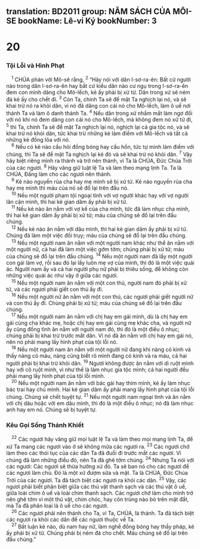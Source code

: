 translation: BD2011
group: NĂM SÁCH CỦA MÔI-SE
bookName: Lê-vi Ký 
bookNumber: 3
-------

<div class="title"><h1>20</h1><h3>Tội Lỗi và Hình Phạt </h3></div>
<span class="verse le_20_1"> <sup>1</sup> CHÚA phán với Mô-sê rằng, </span>
<span class="verse le_20_2"><sup>2</sup> “Hãy nói với dân I-sơ-ra-ên: Bất cứ người nào trong dân I-sơ-ra-ên hay bất cứ kiều dân nào cư ngụ trong I-sơ-ra-ên đem con mình dâng cho Mô-lếch, kẻ ấy phải bị xử tử. Dân trong xứ sẽ ném đá kẻ ấy cho chết đi.</span>
<span class="verse le_20_3"><sup>3</sup> Còn Ta, chính Ta sẽ để mặt Ta nghịch lại nó, và sẽ khai trừ nó ra khỏi dân, vì nó đã dâng con cái nó cho Mô-lếch, làm ô uế nơi thánh Ta và làm ô danh thánh Ta.</span>
<span class="verse le_20_4"><sup>4</sup> Nếu dân trong xứ nhắm mắt làm ngơ đối với nó khi nó đem dâng con cái nó cho Mô-lếch, mà không đem nó xử tử đi,</span>
<span class="verse le_20_5"><sup>5</sup> thì Ta, chính Ta sẽ để mặt Ta nghịch lại nó, nghịch lại cả gia tộc nó, và sẽ khai trừ nó khỏi dân, tức khai trừ những kẻ làm điếm với Mô-lếch và tất cả những kẻ đồng lõa với nó.<br/></span>
<span class="verse le_20_6"> <sup>6</sup> Nếu có kẻ nào cầu hỏi đồng bóng hay cầu hồn, tức tự mình làm điếm với chúng, thì Ta sẽ để mặt Ta nghịch lại kẻ đó và sẽ khai trừ nó khỏi dân.</span>
<span class="verse le_20_7"><sup>7</sup> Vậy hãy biệt riêng mình ra thánh và trở nên thánh, vì Ta là CHÚA, Ðức Chúa Trời của các ngươi.</span>
<span class="verse le_20_8"><sup>8</sup> Hãy vâng giữ luật lệ Ta và làm theo mạng lịnh Ta. Ta là CHÚA, Ðấng làm cho các ngươi nên thánh.<br/></span>
<span class="verse le_20_9"> <sup>9</sup> Kẻ nào nguyền rủa cha hay mẹ mình sẽ bị xử tử. Kẻ nào nguyền rủa cha hay mẹ mình thì máu của nó sẽ đổ lại trên đầu nó.<br/></span>
<span class="verse le_20_10"> <sup>10</sup> Nếu một người phạm tội ngoại tình với vợ người khác hay với vợ người lân cận mình, thì hai kẻ gian dâm ấy phải bị xử tử.<br/></span>
<span class="verse le_20_11"> <sup>11</sup> Nếu kẻ nào ăn nằm với vợ kế của cha mình, tức đã làm nhục cha mình, thì hai kẻ gian dâm ấy phải bị xử tử; máu của chúng sẽ đổ lại trên đầu chúng.<br/></span>
<span class="verse le_20_12"> <sup>12</sup> Nếu kẻ nào ăn nằm với dâu mình, thì hai kẻ gian dâm ấy phải bị xử tử. Chúng đã làm một việc đồi trụy; máu của chúng sẽ đổ lại trên đầu chúng.<br/></span>
<span class="verse le_20_13"> <sup>13</sup> Nếu một người nam ăn nằm với một người nam khác như thể ăn nằm với một người nữ, cả hai đã làm một việc gớm tởm; chúng phải bị xử tử; máu của chúng sẽ đổ lại trên đầu chúng. </span>
<span class="verse le_20_14"><sup>14</sup> Nếu một người nam đã lấy một người con gái làm vợ, rồi sau đó lại lấy luôn mẹ vợ của mình, thì đó là một việc quái ác. Người nam ấy và cả hai người phụ nữ phải bị thiêu sống, để không còn những việc quái ác như vậy ở giữa các ngươi.<br/></span>
<span class="verse le_20_15"> <sup>15</sup> Nếu một người nam ăn nằm với một con thú, người nam đó phải bị xử tử, và các ngươi phải giết con thú ấy đi.<br/></span>
<span class="verse le_20_16"> <sup>16</sup> Nếu một người nữ ăn nằm với một con thú, các ngươi phải giết người nữ và con thú ấy đi. Chúng phải bị xử tử; máu của chúng sẽ đổ lại trên đầu chúng.<br/></span>
<span class="verse le_20_17"> <sup>17</sup> Nếu một người nam ăn nằm với chị hay em gái mình, dù là chị hay em gái cùng cha khác mẹ, hoặc chị hay em gái cùng mẹ khác cha, và người nữ ấy cũng đồng tình ăn nằm với người nam đó, thì đó là một điều ô nhục; chúng phải bị khai trừ trước mắt dân. Vì nó đã ăn nằm với chị hay em gái nó, nên nó phải mang lấy hình phạt của tội lỗi nó.<br/></span>
<span class="verse le_20_18"> <sup>18</sup> Nếu một người nam ăn nằm với một người nữ đang khi nàng có kinh và thấy nàng có máu, nàng cũng biết rõ mình đang có kinh và ra máu, cả hai người phải bị khai trừ khỏi dân. </span>
<span class="verse le_20_19"><sup>19</sup> Ngươi không được ăn nằm với dì ruột mình hay với cô ruột mình, vì như thế là làm nhục gia tộc mình; cả hai người đều phải mang lấy hình phạt của tội lỗi mình.<br/></span>
<span class="verse le_20_20"> <sup>20</sup> Nếu một người nam ăn nằm với bác gái hay thím mình, kẻ ấy làm nhục bác trai hay chú mình. Hai kẻ gian dâm ấy phải mang lấy hình phạt của tội lỗi chúng. Chúng sẽ chết tuyệt tự. </span>
<span class="verse le_20_21"><sup>21</sup> Nếu một người nam ngoại tình và ăn nằm với chị dâu hoặc với em dâu mình, thì đó là một điều ô nhục; nó đã làm nhục anh hay em nó. Chúng sẽ bị tuyệt tự.<br/></span>
<div class="title"><h3>Kêu Gọi Sống Thánh Khiết</h3></div>
<span class="verse le_20_22"> <sup>22</sup> Các ngươi hãy vâng giữ mọi luật lệ Ta và làm theo mọi mạng lịnh Ta, để xứ Ta mang các ngươi vào ở sẽ không mửa các ngươi ra. </span>
<span class="verse le_20_23"><sup>23</sup> Các ngươi chớ làm theo các thói tục của các dân Ta đã đuổi đi trước mắt các ngươi. Vì chúng đã làm những điều đó, nên Ta đã ghê tởm chúng. </span>
<span class="verse le_20_24"><sup>24</sup> Nhưng Ta nói với các ngươi: Các ngươi sẽ thừa hưởng xứ đó. Ta sẽ ban nó cho các ngươi để các ngươi làm chủ. Ðó là một xứ đượm sữa và mật. Ta là CHÚA, Ðức Chúa Trời của các ngươi. Ta đã tách biệt các ngươi ra khỏi các dân. </span>
<span class="verse le_20_25"><sup>25</sup> Vậy, các ngươi phải biết phân biệt giữa các thú vật thanh sạch và các thú vật ô uế, giữa loài chim ô uế và loài chim thanh sạch. Các ngươi chớ làm cho mình trở nên ghê tởm vì một thú vật, chim chóc, hay côn trùng nào bò trên mặt đất, mà Ta đã phân loại là ô uế cho các ngươi.<br/></span>
<span class="verse le_20_26"> <sup>26</sup> Các ngươi phải nên thánh cho Ta, vì Ta, CHÚA, là thánh. Ta đã tách biệt các ngươi ra khỏi các dân để các ngươi thuộc về Ta.<br/></span>
<span class="verse le_20_27"> <sup>27</sup> Bất luận kẻ nào, dù nam hay nữ, làm nghề đồng bóng hay thầy pháp, kẻ ấy phải bị xử tử. Chúng phải bị ném đá cho chết. Máu chúng sẽ đổ lại trên đầu chúng.”<br/></span>
